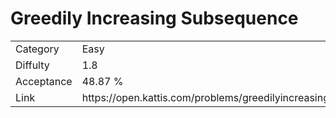 # Greedily Increasing Subsequence

<table>
    <tr>
        <td>Category</td>
        <td>Easy</td>
    </tr>
    <tr>
        <td>Diffulty</td>
        <td>1.8</td>
    </tr>
    <tr>
        <td>Acceptance</td>
        <td>48.87 %</td>
    </tr>
    <tr>
        <td>Link</td>
        <td>https://open.kattis.com/problems/greedilyincreasing</td>
    </tr>
</table>